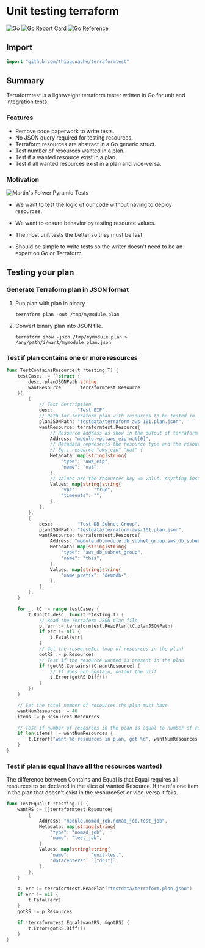 # Unit testing terraform

![Go](https://github.com/thiagonache/terraformtest/workflows/Go/badge.svg?branch=master)
[![Go Report Card](https://goreportcard.com/badge/github.com/thiagonache/terraformtest)](https://goreportcard.com/report/github.com/thiagonache/terraformtest)
[![Go Reference](https://pkg.go.dev/badge/github.com/thiagonache/terraformtest.svg)](https://pkg.go.dev/github.com/thiagonache/terraformtest)

## Import

```go
import "github.com/thiagonache/terraformtest"
```

## Summary

Terraformtest is a lightweight terraform tester written in Go for unit and integration tests.

### Features

- Remove code paperwork to write tests.
- No JSON query required for testing resources.
- Terraform resources are abstract in a Go generic struct.
- Test number of resources wanted in a plan.
- Test if a wanted resource exist in a plan.
- Test if all wanted resources exist in a plan and vice-versa.

### Motivation

![Martin's Folwer Pyramid
Tests](https://3fxtqy18kygf3on3bu39kh93-wpengine.netdna-ssl.com/wp-content/uploads/2020/01/test-automation-pyramid.jpg)

- We want to test the logic of our code without having to deploy resources.

- We want to ensure behavior by testing resource values.

- The most unit tests the better so they must be fast.

- Should be simple to write tests so the writer doesn't need to be an expert on Go
  or Terraform.

## Testing your plan

### Generate Terraform plan in JSON format

1. Run plan with plan in binary

   ```shell
   terraform plan -out /tmp/mymodule.plan
   ```

1. Convert binary plan into JSON file.

   ```shell
   terraform show -json /tmp/mymodule.plan > /any/path/i/want/mymodule.plan.json
   ```

### Test if plan contains one or more resources

```go
func TestContainsResource(t *testing.T) {
    testCases := []struct {
        desc, planJSONPath string
        wantResource       terraformtest.Resource
    }{
        {
            // Test description
            desc:         "Test EIP",
            // Path for Terraform plan with resources to be tested in JSON format.
            planJSONPath: "testdata/terraform-aws-101.plan.json",
            wantResource: terraformtest.Resource{
                // Resource address as show in the output of terraform plan command.
                Address: "module.vpc.aws_eip.nat[0]",
                // Metadata represents the resource type and the resource name in the resource declaration.
                // Eg.: resource "aws_eip" "nat" {
                Metadata: map[string]string{
                    "type": "aws_eip",
                    "name": "nat",
                },
                // Values are the resources key => value. Anything inside of the planned_values in the JSON file.
                Values: map[string]string{
                    "vpc":      "true",
                    "timeouts": "",
                },
            },
        },
        {
            desc:         "Test DB Subnet Group",
            planJSONPath: "testdata/terraform-aws-101.plan.json",
            wantResource: terraformtest.Resource{
                Address: "module.db.module.db_subnet_group.aws_db_subnet_group.this[0]",
                Metadata: map[string]string{
                    "type": "aws_db_subnet_group",
                    "name": "this",
                },
                Values: map[string]string{
                    "name_prefix": "demodb-",
                },
            },
        },
    }

    for _, tC := range testCases {
        t.Run(tC.desc, func(t *testing.T) {
            // Read the Terraform JSON plan file
            p, err := terraformtest.ReadPlan(tC.planJSONPath)
            if err != nil {
                t.Fatal(err)
            }
            // Get the resourceSet (map of resources in the plan)
            gotRS := p.Resources
            // Test if the resource wanted is present in the plan
            if !gotRS.Contains(tC.wantResource) {
                // If does not contain, output the diff
                t.Error(gotRS.Diff())
            }
        })
    }

    // Set the total number of resources the plan must have
    wantNumResources := 40
    items := p.Resources.Resources

    // Test if number of resources in the plan is equal to number of resources wanted
    if len(items) != wantNumResources {
        t.Errorf("want %d resources in plan, got %d", wantNumResources, len(items))
    }
}
```

### Test if plan is equal (have all the resources wanted)

The difference between Contains and Equal is that Equal requires all resources
to be declared in the slice of wanted Resource. If there's one item in the plan
that doesn't exist in the resourceSet or vice-versa it fails.

```go
func TestEqual(t *testing.T) {
    wantRS := []terraformtest.Resource{
        {
            Address: "module.nomad_job.nomad_job.test_job",
            Metadata: map[string]string{
                "type": "nomad_job",
                "name": "test_job",
            },
            Values: map[string]string{
                "name":        "unit-test",
                "datacenters": `["dc1"]`,
            },
        },
    }

    p, err := terraformtest.ReadPlan("testdata/terraform.plan.json")
    if err != nil {
        t.Fatal(err)
    }
    gotRS := p.Resources

    if !terraformtest.Equal(wantRS, &gotRS) {
        t.Error(gotRS.Diff())
    }
}
```
